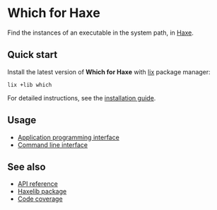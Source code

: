 # Which for Haxe
Find the instances of an executable in the system path, in [Haxe](https://haxe.org).

## Quick start
Install the latest version of **Which for Haxe** with [lix](https://github.com/lix-pm/lix.client) package manager:

```shell
lix +lib which
```

For detailed instructions, see the [installation guide](installation.md).

## Usage
- [Application programming interface](usage/api.md)
- [Command line interface](usage/cli.md)

## See also
- [API reference](api/)
- [Haxelib package](https://lib.haxe.org/p/which)
- [Code coverage](https://app.codecov.io/gh/cedx/which.hx)
